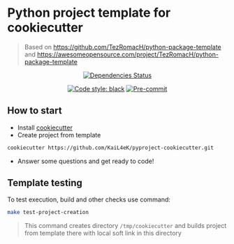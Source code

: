 # Python project template for cookiecutter #

> Based on https://github.com/TezRomacH/python-package-template and https://awesomeopensource.com/project/TezRomacH/python-package-template

<div align="center">

[![Dependencies Status](https://img.shields.io/badge/dependencies-up%20to%20date-brightgreen.svg)](https://github.com/KaiL4eK/pyproject-cookiecutter/pulls?utf8=%E2%9C%93&q=is%3Apr%20author%3Aapp%2Fdependabot)

[![Code style: black](https://img.shields.io/badge/code%20style-black-000000.svg)](https://github.com/psf/black)
[![Pre-commit](https://img.shields.io/badge/pre--commit-enabled-brightgreen?logo=pre-commit&logoColor=white)](https://github.com/KaiL4eK/pyproject-cookiecutter/blob/main/.pre-commit-config.yaml)

</div>


## How to start

- Install [cookiecutter](https://cookiecutter.readthedocs.io/en/latest/installation.html)
- Create project from template
```bash
cookiecutter https://github.com/KaiL4eK/pyproject-cookiecutter.git
```
- Answer some questions and get ready to code!

## Template testing

To test execution, build and other checks use command:

```bash
make test-project-creation
```

> This command creates directory `/tmp/cookiecutter` and builds project from template there with local soft link in this directory
